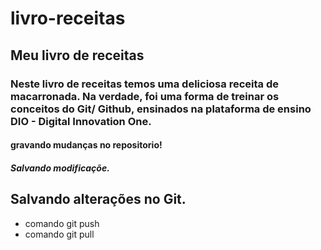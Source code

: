 # livro-receitas

## Meu livro de receitas

### Neste livro de receitas temos uma deliciosa receita de macarronada. Na verdade, foi uma forma de treinar os conceitos do Git/ Github, ensinados na plataforma de ensino DIO - Digital Innovation One.

#### gravando mudanças no repositorio!

##### Salvando modificaçõe.

## Salvando alterações no Git.

* comando git push
* comando git pull
